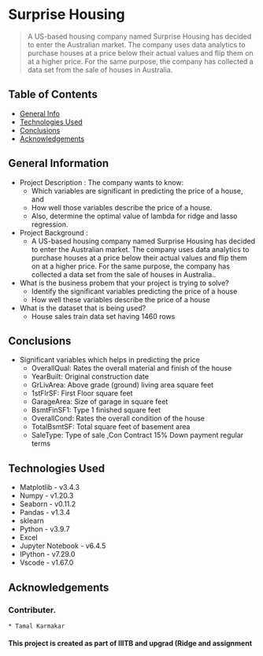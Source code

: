 # Surprise Housing
> A US-based housing company named Surprise Housing has decided to enter the Australian market. The company uses data analytics to purchase houses at a price below their actual values and flip them on at a higher price. For the same purpose, the company has collected a data set from the sale of houses in Australia.
 


## Table of Contents
* [General Info](#general-information)
* [Technologies Used](#technologies-used)
* [Conclusions](#conclusions)
* [Acknowledgements](#acknowledgements)

<!-- You can include any other section that is pertinent to your problem -->

## General Information
-  Project Description :
    The company wants to know:
    * Which variables are significant in predicting the price of a house, and
    * How well those variables describe the price of a house.
    * Also, determine the optimal value of lambda for ridge and lasso regression.
- Project Background : 
    * A US-based housing company named Surprise Housing has decided to enter the Australian market. The company uses data analytics to purchase houses at a price below their actual values and flip them on at a higher price. For the same purpose, the company has collected a data set from the sale of houses in Australia.. 
- What is the business probem that your project is trying to solve?
    * Identify the significant variables predicting the price of a house 
    * How well these variables describe the price of a house
- What is the dataset that is being used?
    * House sales train data set having 1460 rows

<!-- You don't have to answer all the questions - just the ones relevant to your project. -->

## Conclusions
- Significant variables which helps in predicting the price    
    * OverallQual: Rates the overall material and finish of the house
    * YearBuilt: Original construction date
    * GrLivArea: Above grade (ground) living area square feet
    * 1stFlrSF: First Floor square feet
    * GarageArea: Size of garage in square feet
    * BsmtFinSF1: Type 1 finished square feet
    * OverallCond: Rates the overall condition of the house
    * TotalBsmtSF: Total square feet of basement area
    * SaleType: Type of sale ,Con	Contract 15% Down payment regular terms

<!-- You don't have to answer all the questions - just the ones relevant to your project. -->


## Technologies Used
- Matplotlib - v3.4.3
- Numpy   - v1.20.3
- Seaborn - v0.11.2
- Pandas  - v1.3.4
- sklearn
- Python  - v3.9.7
- Excel
- Jupyter Notebook - v6.4.5
- IPython - v7.29.0
- Vscode - v1.67.0
<!-- As the libraries versions keep on changing, it is recommended to mention the version of library used in this project -->

## Acknowledgements
### Contributer.
    * Tamal Karmakar

#### This project is created as part of IIITB and upgrad (Ridge and assignment 


<!-- Optional -->
<!-- ## License -->
<!-- This project is open source and available under the [... License](). -->

<!-- You don't have to include all sections - just the one's relevant to your project -->